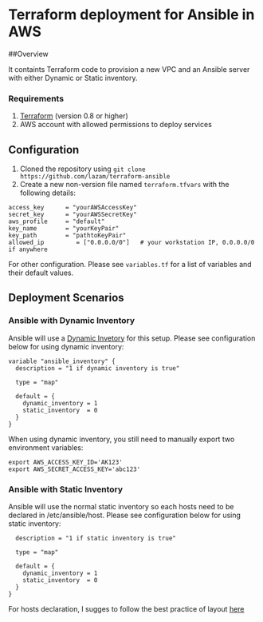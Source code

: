 # Terraform deployment for Ansible in AWS

##Overview

It containts Terraform code to provision a new VPC and an Ansible server with either Dynamic or Static inventory.

### Requirements

1. [Terraform](https://www.terraform.io/downloads.html) (version 0.8 or higher)
1. AWS account with allowed permissions to deploy services

## Configuration

1. Cloned the repository using `git clone https://github.com/lazam/terraform-ansible`
2. Create a new non-version file named  ```terraform.tfvars``` with the following details:

```
access_key      = "yourAWSAccessKey"
secret_key      = "yourAWSSecretKey"
aws_profile     = "default"
key_name        = "yourKeyPair"
key_path        = "pathtoKeyPair"
allowed_ip         = ["0.0.0.0/0"]   # your workstation IP, 0.0.0.0/0 if anywhere
```

For other configuration. Please see ```variables.tf``` for a list of variables and their default values.

## Deployment Scenarios

### Ansible with Dynamic Inventory

Ansible will use a [Dynamic Invetory](http://docs.ansible.com/ansible/intro_dynamic_inventory.html#example-aws-ec2-external-inventory-script) for this setup. Please see configuration below for using dynamic inventory:

```
variable "ansible_inventory" {
  description = "1 if dynamic inventory is true"

  type = "map"

  default = {
    dynamic_inventory = 1
    static_inventory  = 0
  }
}
```

When using dynamic inventory, you still need to manually export two environment variables:

```
export AWS_ACCESS_KEY_ID='AK123'
export AWS_SECRET_ACCESS_KEY='abc123'
```


### Ansible with Static Inventory
Ansible will use the normal static inventory so each hosts need to be declared in /etc/ansible/host.
Please see configuration below for using static inventory:
```variable "ansible_inventory" {
  description = "1 if static inventory is true"

  type = "map"

  default = {
    dynamic_inventory = 1
    static_inventory  = 0
  }
}
```

For hosts declaration, I sugges to follow the best practice of layout [here](http://docs.ansible.com/ansible/playbooks_best_practices.html#directory-layout)
